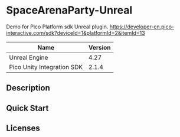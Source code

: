 # SpaceArenaParty-Unreal
Demo for Pico Platform sdk Unreal plugin.
https://developer-cn.pico-interactive.com/sdk?deviceId=1&platformId=2&itemId=13


| Name  | Version    |
| ----  |  ----      |
| Unreal Engine | 4.27 |
| Pico Unity Integration SDK | 2.1.4 |
## Description


## Quick Start


## Licenses

